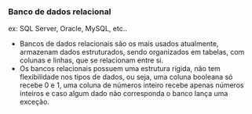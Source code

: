 ### Banco de dados relacional
ex: SQL Server, Oracle, MySQL, etc..

- Bancos de dados relacionais são os mais usados atualmente, armazenam dados estruturados, sendo organizados em tabelas, com colunas e linhas, que se relacionam entre si.
- Os bancos relacionais possuem uma estrutura rígida, não tem flexibilidade nos tipos de dados, ou seja, uma coluna booleana só recebe 0 e 1, uma coluna de números inteiro recebe apenas números inteiros e caso algum dado não corresponda o banco lança uma exceção.